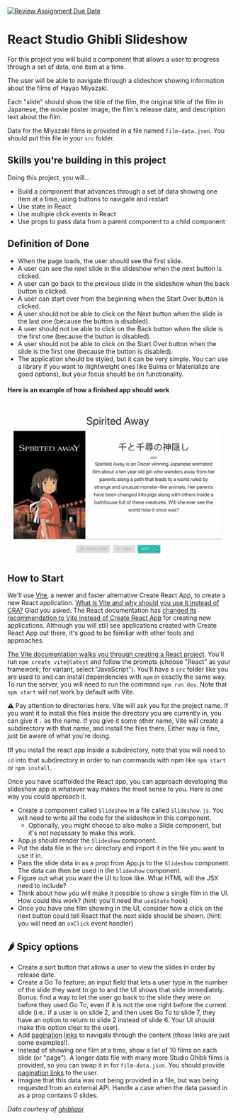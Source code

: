 [![Review Assignment Due Date](https://classroom.github.com/assets/deadline-readme-button-24ddc0f5d75046c5622901739e7c5dd533143b0c8e959d652212380cedb1ea36.svg)](https://classroom.github.com/a/GuTY7ocr)
# React Studio Ghibli Slideshow

For this project you will build a component that allows a user to progress through a set of data, one item at a time.

The user will be able to navigate through a slideshow showing information about the films of Hayao Miyazaki.

Each "slide" should show the title of the film, the original title of the film in Japanese, the movie poster image, the film's release date, and description text about the film.

Data for the Miyazaki films is provided in a file named `film-data.json`. You should put this file in your `src` folder.

## Skills you're building in this project

Doing this project, you will...

- Build a component that advances through a set of data showing one item at a time, using buttons to navigate and restart
- Use state in React
- Use multiple click events in React
- Use props to pass data from a parent component to a child component

## Definition of Done

- When the page loads, the user should see the first slide.
- A user can see the next slide in the slideshow when the next button is clicked.
- A user can go back to the previous slide in the slideshow when the back button is clicked.
- A user can start over from the beginning when the Start Over button is clicked.
- A user should not be able to click on the Next button when the slide is the last one (because the button is disabled).
- A user should not be able to click on the Back button when the slide is the first one (because the button is disabled).
- A user should not be able to click on the Start Over button when the slide is the first one (because the button is disabled).
- The application should be styled, but it can be very simple. You can use a library if you want to (lightweight ones like Bulma or Materialize are good options), but your focus should be on functionality.

#### Here is an example of how a finished app should work

![](react-slides.gif)

## How to Start

We'll use [Vite](https://vitejs.dev/), a newer and faster alternative Create React App, to create a new React application. [What is Vite and why should you use it instead of CRA?](https://luketheweb.dev/blog/what-is-vite-and-why-should-you-use-it-instead-of-create-react-app) Glad you asked. The React documentation has [changed its recommendation to Vite instead of Create React App](https://github.com/reactjs/react.dev/pull/5487) for creating new applications. Although you will still see applications created with Create React App out there, it's good to be familiar with other tools and approaches.

[The Vite documentation walks you through creating a React project](https://vitejs.dev/guide/#scaffolding-your-first-vite-project). You'll run `npm create vite@latest` and follow the prompts (choose "React" as your framework; for variant, select "JavaScript"). You'll have a `src` folder like you are used to and can install dependencies with `npm` in exactly the same way. To run the server, you will need to run the command `npm run dev`. Note that `npm start` will not work by default with Vite.

⚠️ Pay attention to directories here. Vite will ask you for the project name. If you want it to install the files inside the directory you are currently in, you can give it `.` as the name. If you give it some other name, Vite will create a subdirectory with that name, and install the files there. Either way is fine, just be aware of what you're doing.

❗If you install the react app inside a subdirectory, note that you will need to `cd` into that subdirectory in order to run commands with npm like `npm start` or `npm install`.

Once you have scaffolded the React app, you can approach developing the slideshow app in whatever way makes the most sense to you. Here is one way you could approach it.

- Create a component called `Slideshow` in a file called `Slideshow.js`. You will need to write all the code for the slideshow in this component.
    - Optionally, you might choose to also make a Slide component, but it's not necessary to make this work.
- App.js should render the `Slideshow` component.
- Put the data file in the `src` directory and import it in the file you want to use it in.
- Pass the slide data in as a prop from App.js to the `Slideshow` component. The data can then be used in the `Slideshow` component.
- Figure out what you want the UI to look like. What HTML will the JSX need to include?
- Think about how you will make it possible to show a single film in the UI. How could this work? (hint: you'll need the `useState` hook)
- Once you have one film showing in the UI, consider how a click on the next button could tell React that the next slide should be shown. (hint: you will need an `onClick` event handler)

## 🌶️ Spicy options

- Create a sort button that allows a user to view the slides in order by release date.
- Create a Go To feature: an input field that lets a user type in the number of the slide they want to go to and the UI shows that slide immediately. Bonus: find a way to let the user go back to the slide they were on before they used Go To, even if it is not the one right before the current slide (i.e.: if a user is on slide 2, and then uses Go To to slide 7, they have an option to return to slide 2 instead of slide 6. Your UI should make this option clear to the user).
- Add [pagination](https://bulma.io/documentation/components/pagination/) [links](https://materializecss.com/pagination.html#!) to navigate through the content (those links are just some examples!).
- Instead of showing one film at a time, show a list of 10 films on each slide (or "page"). A longer data file with many more Studio Ghibli films is provided, so you can swap it in for `film-data.json`. You should provide [pagination links](https://developer.mozilla.org/en-US/docs/Web/CSS/Layout_cookbook/Pagination) to the user.
- Imagine that this data was not being provided in a file, but was being requested from an external API. Handle a case when the data passed in as a prop contains 0 slides.

_Data courtesy of [ghibliapi](https://github.com/janaipakos/ghibliapi)_
